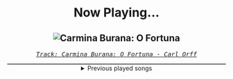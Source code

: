 <div align="center"> 
<h1>Now Playing...</h1>

![Carmina Burana: O Fortuna](https://i.scdn.co/image/ab67616d00001e0276206bd8de3a477aafd7ba83)
--
_<samp><a href="https://open.spotify.com/track/2d7139N7CJ9eJmGVE42Y44">Track: Carmina Burana: O Fortuna - Carl Orff</a></samp>_

<div style="border: 1px #4B5054 solid"></div>
<details>
  <summary>
    Previous played songs
  </summary>
  <table>
    <thead>
      <tr>
        <th>
          Artist
        </th>
        <th>
          Song
        </th>
        <th>
          Link
        </th>
      </tr>
    </thead>
    <tbody>
      <tr><td>Carl Orff</td><td>Carmina Burana: O Fortuna</td><td><a href="https://open.spotify.com/track/2d7139N7CJ9eJmGVE42Y44">https://open.spotify.com/track/2d7139N7CJ9eJmGVE42Y44</a></td></tr><tr><td>Carl Orff</td><td>Carmina Burana: O Fortuna</td><td><a href="https://open.spotify.com/track/2d7139N7CJ9eJmGVE42Y44">https://open.spotify.com/track/2d7139N7CJ9eJmGVE42Y44</a></td></tr><tr><td>Carl Orff</td><td>Carmina Burana: O Fortuna</td><td><a href="https://open.spotify.com/track/6xez71zpAqQ6N5i8E1jHlD">https://open.spotify.com/track/6xez71zpAqQ6N5i8E1jHlD</a></td></tr><tr><td>Carl Orff</td><td>Carmina Burana: O Fortuna</td><td><a href="https://open.spotify.com/track/6xez71zpAqQ6N5i8E1jHlD">https://open.spotify.com/track/6xez71zpAqQ6N5i8E1jHlD</a></td></tr><tr><td>Carl Orff</td><td>Carmina Burana: O Fortuna</td><td><a href="https://open.spotify.com/track/6xez71zpAqQ6N5i8E1jHlD">https://open.spotify.com/track/6xez71zpAqQ6N5i8E1jHlD</a></td></tr><tr><td>Carl Orff</td><td>Carmina Burana: O Fortuna</td><td><a href="https://open.spotify.com/track/6xez71zpAqQ6N5i8E1jHlD">https://open.spotify.com/track/6xez71zpAqQ6N5i8E1jHlD</a></td></tr><tr><td>Nobuo Uematsu</td><td>FFVII REMAKE: 片翼の天使 -再生- (One-Winged Angel - Rebirth)</td><td><a href="https://open.spotify.com/track/1iHajyLGW5ZWx286dy9Lqx">https://open.spotify.com/track/1iHajyLGW5ZWx286dy9Lqx</a></td></tr><tr><td>Nobuo Uematsu</td><td>Advent: One-Winged Angel</td><td><a href="https://open.spotify.com/track/0BAWoUYQ9YPIn5DuBRnbcE">https://open.spotify.com/track/0BAWoUYQ9YPIn5DuBRnbcE</a></td></tr><tr><td>Nobuo Uematsu</td><td>One​-​Winged Angel (Final Fantasy VII)</td><td><a href="https://open.spotify.com/track/7GBP9vqKB9o9wcQrkblICD">https://open.spotify.com/track/7GBP9vqKB9o9wcQrkblICD</a></td></tr><tr><td>Dayseeker</td><td>Dreamstate</td><td><a href="https://open.spotify.com/track/1BKShyqTh9TDWc3dFHYXkF">https://open.spotify.com/track/1BKShyqTh9TDWc3dFHYXkF</a></td></tr><tr><td>Dragged Under</td><td>Hypochondria</td><td><a href="https://open.spotify.com/track/0Ta1d0OUwjTANXIu0gz8a9">https://open.spotify.com/track/0Ta1d0OUwjTANXIu0gz8a9</a></td></tr><tr><td>The Word Alive</td><td>Strange Love</td><td><a href="https://open.spotify.com/track/5dMpsv3AeFuM9zlK5ZQEUP">https://open.spotify.com/track/5dMpsv3AeFuM9zlK5ZQEUP</a></td></tr><tr><td>Elwood Stray</td><td>Negative</td><td><a href="https://open.spotify.com/track/7lMX49Ka3VzV5SohMWQL6S">https://open.spotify.com/track/7lMX49Ka3VzV5SohMWQL6S</a></td></tr><tr><td>Fit For A King</td><td>Locked (In My Head)</td><td><a href="https://open.spotify.com/track/0ONwGFXxdo1vai166F5AEz">https://open.spotify.com/track/0ONwGFXxdo1vai166F5AEz</a></td></tr><tr><td>Ice Nine Kills</td><td>Rainy Day</td><td><a href="https://open.spotify.com/track/3AkCkuC8LuRFEnvyKBQUOg">https://open.spotify.com/track/3AkCkuC8LuRFEnvyKBQUOg</a></td></tr><tr><td>Rain City Drive</td><td>Heavier</td><td><a href="https://open.spotify.com/track/6Ps8twA0kAJ1jSZzhvdBQI">https://open.spotify.com/track/6Ps8twA0kAJ1jSZzhvdBQI</a></td></tr><tr><td>Caleb Hyles</td><td>Darkness Before The Dawn</td><td><a href="https://open.spotify.com/track/2BbMEzY7aVDsks9rNBLE7n">https://open.spotify.com/track/2BbMEzY7aVDsks9rNBLE7n</a></td></tr><tr><td>The Word Alive</td><td>Misery</td><td><a href="https://open.spotify.com/track/2fVIQFxGHSJHR5RYG4SMpI">https://open.spotify.com/track/2fVIQFxGHSJHR5RYG4SMpI</a></td></tr><tr><td>Caskets</td><td>Lose Myself</td><td><a href="https://open.spotify.com/track/76WJ6DfdUNCC3lqdy5s19K">https://open.spotify.com/track/76WJ6DfdUNCC3lqdy5s19K</a></td></tr><tr><td>We Came As Romans</td><td>Cold Like War</td><td><a href="https://open.spotify.com/track/4iLRsbijzBUP9AkQVlEn6z">https://open.spotify.com/track/4iLRsbijzBUP9AkQVlEn6z</a></td></tr>
    </tbody>
  </table>
</details>

</div>
